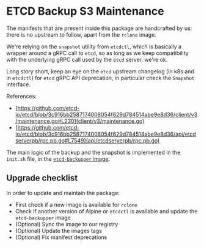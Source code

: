 # ETCD Backup S3 Maintenance

The manifests that are present inside this package are handcrafted by us: there is no upstream to follow, apart from the `rclone` image.

We're relying on the `snapshot` utility from `etcdctl`, which is basically a wrapper around a gRPC call to
`etcd`, so as long as we keep compatibility with the underlying gRPC call used by the `etcd` server, we're ok.

Long story short, keep an eye on the `etcd` upstream changelog (in k8s and in `etcdctl`) for `etcd`
gRPC API deprecation, in particular check the `Snapshot` interface.

References:
- [https://github.com/etcd-io/etcd/blob/3c916bb2587174008054f629d784514abe9e8d36/client/v3/maintenance.go#L230](client/v3/maintenance.go)
- [https://github.com/etcd-io/etcd/blob/3c916bb2587174008054f629d784514abe9e8d36/api/etcdserverpb/rpc.pb.go#L7549](api/etcdserverpb/rpc.pb.go)

The main logic of the backup and the snapshot is implemented in the `init.sh`
file, in the [`etcd-backupper` image](https://github.com/sighupio/fury-distribution-container-image-sync/tree/main/modules/dr/custom/etcd-backupper).

## Upgrade checklist
In order to update and maintain the package:
- First check if a new image is available for `rclone`
- Check if another version of Alpine or `etcdctl` is available and update the `etcd-backupper` image
- (Optional) Sync the image to our registry
- (Optional) Update the images tags
- (Optional) Fix manifest deprecations
